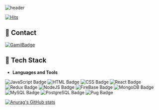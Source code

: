 ![header](https://capsule-render.vercel.app/api?type=waving&color=9999FF&height=300&section=header&text=Welcome!%20👋&fontSize=90)

[![Hits](https://hits.seeyoufarm.com/api/count/incr/badge.svg?url=https%3A%2F%2Fgithub.com%2Fbr12345678&count_bg=%2379C83D&title_bg=%23555555&icon=&icon_color=%23E7E7E7&title=hits&edge_flat=false)](https://hits.seeyoufarm.com)
## 📧 Contact
 [![GamilBadge](http://img.shields.io/badge/-mystyle730@gmail.com-EA4335?style=flat-square&logo=Gmail&logoColor=white&link=mailto:mystyle730@gmail.com)](mailto:mystyle730@gmail.com)

## 🦾 Tech Stack 
* __Languages and Tools__

![JavaScript Badge](https://img.shields.io/badge/JavaScript-F7DF1E?style=flat-square&logo=JavaScript&logoColor=black) ![HTML Badge](https://img.shields.io/badge/HTML-E34F26?style=flat-square&logo=HTML5&logoColor=white) ![CSS Badge](https://img.shields.io/badge/CSS-1572B6?style=flat-square&logo=CSS3&logoColor=white) ![React Badge](https://img.shields.io/badge/React.js-61DAFB?style=flat-square&logo=React&logoColor=white) ![Redux Badge](https://img.shields.io/badge/Redux-764ABC?style=flat-square&logo=Redux&logoColor=white) ![NodeJS Badge](https://img.shields.io/badge/Node.js-339933?style=flat-square&logo=Node.js&logoColor=white) ![FireBase Badge](https://img.shields.io/badge/Firebase-FFCA28?style=flat-square&logo=Firebase&logoColor=black) ![MongoDB Badge](https://img.shields.io/badge/MongoDB-47A248?style=flat-square&logo=MongoDB&logoColor=white) ![MySQL Badge](https://img.shields.io/badge/MySQL-4479A1?style=flat-square&logo=MySQL&logoColor=white) ![PostgreSQL Badge](https://img.shields.io/badge/PostgreSQL-4169E1?style=flat-square&logo=PostgreSQL&logoColor=white) ![Pug Badge](https://img.shields.io/badge/Pug-A86454?style=flat-square&logo=Pug&logoColor=white)

[![Anurag's GitHub stats](https://github-readme-stats.vercel.app/api?username=JaeWooook)](https://github.com/JaeWooook)
